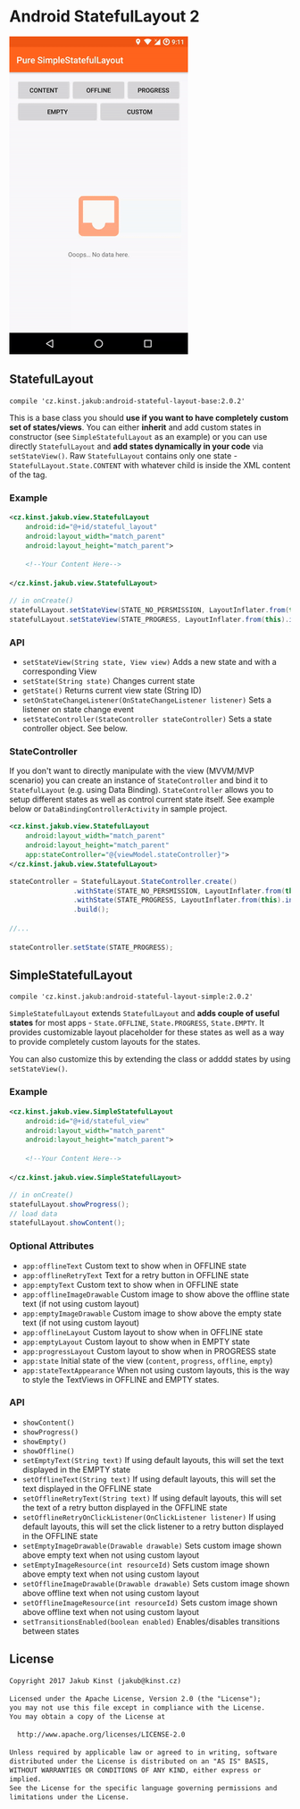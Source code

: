 # Android StatefulLayout 2
![alt text](screen.gif)

## StatefulLayout
    compile 'cz.kinst.jakub:android-stateful-layout-base:2.0.2'
    
This is a base class you should **use if you want to have completely custom set of states/views**. You can either **inherit** and add custom states in constructor 
(see `SimpleStatefulLayout` as an example) or you can use directly `StatefulLayout` and **add states dynamically in your code** via `setStateView()`. Raw `StatefulLayout` 
contains only one state - `StatefulLayout.State.CONTENT` with whatever child is inside the XML content of the tag.

### Example
```xml
<cz.kinst.jakub.view.StatefulLayout
	android:id="@+id/stateful_layout"
	android:layout_width="match_parent"
	android:layout_height="match_parent">
	
	<!--Your Content Here-->
		
</cz.kinst.jakub.view.StatefulLayout>
```
```java
// in onCreate()
statefulLayout.setStateView(STATE_NO_PERSMISSION, LayoutInflater.from(this).inflate(R.layout.state_no_permission, null));
statefulLayout.setStateView(STATE_PROGRESS, LayoutInflater.from(this).inflate(R.layout.state_progress, null));
```

### API
- `setStateView(String state, View view)` Adds a new state and with a corresponding View
- `setState(String state)` Changes current state
- `getState()` Returns current view state (String ID)
- `setOnStateChangeListener(OnStateChangeListener listener)` Sets a listener on state change event
- `setStateController(StateController stateController)` Sets a state controller object. See below.

### StateController
If you don't want to directly manipulate with the view (MVVM/MVP scenario) you can create an instance of `StateController` 
and bind it to `StatefulLayout` (e.g. using Data Binding). `StateController` allows you to setup different states as well as control current state itself. 
See example below or `DataBindingControllerActivity` in sample project.

```xml
<cz.kinst.jakub.view.StatefulLayout
	android:layout_width="match_parent"
	android:layout_height="match_parent"
	app:stateController="@{viewModel.stateController}">
</cz.kinst.jakub.view.StatefulLayout>
```
```java
stateController = StatefulLayout.StateController.create()
				.withState(STATE_NO_PERSMISSION, LayoutInflater.from(this).inflate(R.layout.state_no_permission, null))
				.withState(STATE_PROGRESS, LayoutInflater.from(this).inflate(R.layout.state_progress, null))
				.build();

//...

stateController.setState(STATE_PROGRESS);
```

## SimpleStatefulLayout
    compile 'cz.kinst.jakub:android-stateful-layout-simple:2.0.2'
    
`SimpleStatefulLayout` extends `StatefulLayout` and **adds couple of useful states** for most apps - `State.OFFLINE`, `State.PROGRESS`, `State.EMPTY`. It provides customizable layout
placeholder for these states as well as a way to provide completely custom layouts for the states.

You can also customize this by extending the class or adddd states by using `setStateView()`.

### Example
```xml
<cz.kinst.jakub.view.SimpleStatefulLayout
	android:id="@+id/stateful_view"
	android:layout_width="match_parent"
	android:layout_height="match_parent">
	
	<!--Your Content Here-->
		
</cz.kinst.jakub.view.SimpleStatefulLayout>
```
```java
// in onCreate()
statefulLayout.showProgress();
// load data
statefulLayout.showContent();
```

### Optional Attributes
- `app:offlineText` Custom text to show when in OFFLINE state
- `app:offlineRetryText` Text for a retry button in OFFLINE state
- `app:emptyText` Custom text to show when in OFFLINE state
- `app:offlineImageDrawable` Custom image to show above the offline state text (if not using custom layout)
- `app:emptyImageDrawable` Custom image to show above the empty state text (if not using custom layout)
- `app:offlineLayout` Custom layout to show when in OFFLINE state
- `app:emptyLayout` Custom layout to show when in EMPTY state
- `app:progressLayout` Custom layout to show when in PROGRESS state
- `app:state` Initial state of the view (`content`, `progress`, `offline`, `empty`)
- `app:stateTextAppearance` When not using custom layouts, this is the way to style the TextViews in OFFLINE and EMPTY states.

### API
- `showContent()`
- `showProgress()`
- `showEmpty()`
- `showOffline()`
- `setEmptyText(String text)` If using default layouts, this will set the text displayed in the EMPTY state
- `setOfflineText(String text)` If using default layouts, this will set the text displayed in the OFFLINE state
- `setOfflineRetryText(String text)` If using default layouts, this will set the text of a retry button displayed in the OFFLINE state
- `setOfflineRetryOnClickListener(OnClickListener listener)` If using default layouts, this will set the click listener to a retry button displayed in the OFFLINE state
- `setEmptyImageDrawable(Drawable drawable)` Sets custom image shown above empty text when not using custom layout
- `setEmptyImageResource(int resourceId)` Sets custom image shown above empty text when not using custom layout
- `setOfflineImageDrawable(Drawable drawable)` Sets custom image shown above offline text when not using custom layout
- `setOfflineImageResource(int resourceId)` Sets custom image shown above offline text when not using custom layout
- `setTransitionsEnabled(boolean enabled)` Enables/disables transitions between states

## License
    Copyright 2017 Jakub Kinst (jakub@kinst.cz)
    
    Licensed under the Apache License, Version 2.0 (the "License");
    you may not use this file except in compliance with the License.
    You may obtain a copy of the License at
    
      http://www.apache.org/licenses/LICENSE-2.0
    
    Unless required by applicable law or agreed to in writing, software
    distributed under the License is distributed on an "AS IS" BASIS,
    WITHOUT WARRANTIES OR CONDITIONS OF ANY KIND, either express or implied.
    See the License for the specific language governing permissions and
    limitations under the License.

